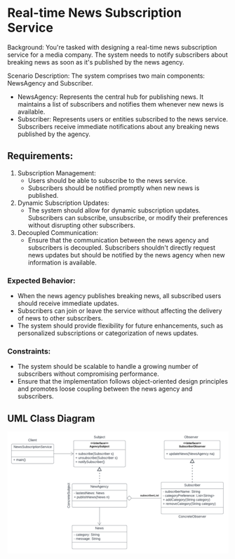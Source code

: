 # Real-time News Subscription Service

Background: You're tasked with designing a real-time news subscription service for a media company. The system needs to notify subscribers about breaking news as soon as it's published by the news agency.

Scenario Description: The system comprises two main components: NewsAgency and Subscriber.
 - NewsAgency: Represents the central hub for publishing news. It maintains a list of subscribers and notifies them whenever new news is available.
 - Subscriber: Represents users or entities subscribed to the news service. Subscribers receive immediate notifications about any breaking news published by the agency.

## Requirements:

  1. Subscription Management:
     - Users should be able to subscribe to the news service.
     - Subscribers should be notified promptly when new news is published.
  2. Dynamic Subscription Updates:
     - The system should allow for dynamic subscription updates. Subscribers can subscribe, unsubscribe, or modify their preferences without disrupting other subscribers.
  3. Decoupled Communication:
     - Ensure that the communication between the news agency and subscribers is decoupled. Subscribers shouldn't directly request news updates but should be notified by the news agency when new information is available.

### Expected Behavior:
 - When the news agency publishes breaking news, all subscribed users should receive immediate updates.
 - Subscribers can join or leave the service without affecting the delivery of news to other subscribers.
 - The system should provide flexibility for future enhancements, such as personalized subscriptions or categorization of news updates.

### Constraints:
 - The system should be scalable to handle a growing number of subscribers without compromising performance.
 - Ensure that the implementation follows object-oriented design principles and promotes loose coupling between the news agency and subscribers.

## UML Class Diagram
![Treb_Observer Pattern_UML](https://github.com/TrebleClef20/observerPattern/blob/main/UML_Treb%20Laboratory%20Assignment%208%20Observer%20Pattern.png)
